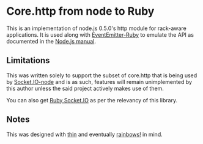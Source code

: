 # Core.http from node to Ruby
This is an implementation of node.js 0.5.0's http module for rack-aware applications. It is used along with
[EventEmitter-Ruby](https://github.com/Oblong/EventEmitter-Ruby) to emulate the API as documented in the
[Node.js manual](http://nodejs.org/docs/v0.5.0/api/http.html).

## Limitations
This was written solely to support the subset of core.http that is being used by [Socket.IO-node](https://github.com/LearnBoost/socket.io) and
is as such, features will remain unimplemented by this author unless the said project actively makes use of them.

You can also get [Ruby Socket.IO](https://github.com/Oblong/Socket.io-Ruby) as per the relevancy of this library.

## Notes
This was designed with [thin](http://code.macournoyer.com/thin/) and eventually [rainbows!](http://rainbows.rubyforge.org/) in mind.
